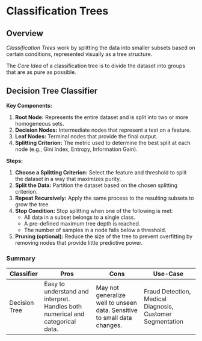 # Classification Trees

## Overview

_Classification Trees_ work by splitting the data into smaller subsets based on certain conditions, represented visually as a tree structure.

The _Core Idea_ of a classification tree is to divide the dataset into groups that are as pure as possible.

## Decision Tree Classifier

**Key Components:**

1. **Root Node:** Represents the entire dataset and is split into two or more homogeneous sets.
2. **Decision Nodes:** Intermediate nodes that represent a test on a feature.
3. **Leaf Nodes:** Terminal nodes that provide the final output.
4. **Splitting Criterion:** The metric used to determine the best split at each node (e.g., Gini Index, Entropy, Information Gain).

**Steps:**

1. **Choose a Splitting Criterion:** Select the feature and threshold to split the dataset in a way that maximizes purity.
2. **Split the Data:** Partition the dataset based on the chosen splitting criterion.
3. **Repeat Recursively:** Apply the same process to the resulting subsets to grow the tree.
4. **Stop Condition:** Stop splitting when one of the following is met:
   - All data in a subset belongs to a single class.
   - A pre-defined maximum tree depth is reached.
   - The number of samples in a node falls below a threshold.
5. **Pruning (optional):** Reduce the size of the tree to prevent overfitting by removing nodes that provide little predictive power.

### Summary

| **Classifier** | **Pros** | **Cons** | **Use-Case** |
| - | - | - | - |
| Decision Tree | Easy to understand and interpret. Handles both numerical and categorical data. | May not generalize well to unseen data. Sensitive to small data changes. | Fraud Detection, Medical Diagnosis, Customer Segmentation |
